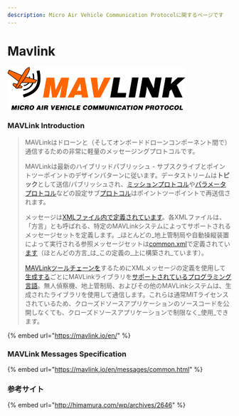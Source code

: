 ```yaml
---
description: Micro Air Vehicle Communication Protocolに関するページです
---
```


# Mavlink

![MAVLINK Introduction](.gitbook/assets/logo_mavlink_small%20%281%29.png)

### MAVLink Introduction

> MAVLinkはドローンと（そしてオンボードドローンコンポーネント間で）通信するための非常に軽量のメッセージングプロトコルです。
>
> MAVLinkは最新のハイブリッドパブリッシュ - サブスクライブとポイントツーポイントのデザインパターンに従います。データストリームは**トピック**として送信/パブリッシュされ、[ミッションプロトコル](https://mavlink.io/en/services/mission.html)や[パラメータプロトコル](https://mavlink.io/en/services/parameter.html)などの設定サブ[プロトコル](https://mavlink.io/en/services/parameter.html)はポイントツーポイントで再送信されます。
>
> メッセージは[XMLファイル内で定義されています](https://mavlink.io/en/messages/)。各XMLファイルは、「方言」とも呼ばれる、特定のMAVLinkシステムによってサポートされるメッセージセットを定義します。_ほとんどの_地上管制局や自動操縦装置によって実行される参照メッセージセットは[common.xml](https://mavlink.io/en/messages/common.html)で定義されてい[ます](https://mavlink.io/en/messages/common.html)（ほとんどの方言_は_この定義の_上に構築され_ています）。
>
> [MAVLinkツールチェーンを](https://github.com/mavlink/mavlink/)するためにXMLメッセージの定義を使用して[生成する](https://mavlink.io/en/getting_started/generate_libraries.html)ごとにMAVLinkライブラリを[サポートされているプログラミング言語](https://mavlink.io/en/#supported_languages)。無人偵察機、地上管制局、およびその他のMAVLinkシステムは、生成されたライブラリを使用して通信します。これらは通常MITライセンスされているため、クローズドソースアプリケーションのソースコードを公開しなくても、クローズドソースアプリケーションで制限なく_使用_できます。

{% embed url="https://mavlink.io/en/" %}



### MAVLink Messages Specification

{% embed url="https://mavlink.io/en/messages/common.html" %}



### 参考サイト

{% embed url="http://himamura.com/wp/archives/2646" %}



